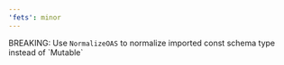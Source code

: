 ```yaml
---
'fets': minor
---
```


BREAKING: Use `NormalizeOAS` to normalize imported const schema type instead of \`Mutable\`
